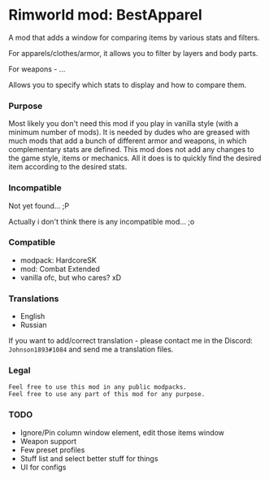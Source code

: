 # Rimworld mod: BestApparel

A mod that adds a window for comparing items by various stats and filters.

For apparels/clothes/armor, it allows you to filter by layers and body parts.

For weapons - ...

Allows you to specify which stats to display and how to compare them.

### Purpose

Most likely you don't need this mod if you play in vanilla style (with a minimum number of mods).
It is needed by dudes who are greased with much mods that add a bunch of different armor and weapons, in which
complementary stats are defined.
This mod does not add any changes to the game style, items or mechanics.
All it does is to quickly find the desired item according to the desired stats.

### Incompatible

Not yet found... ;P

Actually i don't think there is any incompatible mod... ;o

### Compatible

+ modpack: HardcoreSK
+ mod: Combat Extended
+ vanilla ofc, but who cares? xD

### Translations

+ English
+ Russian

If you want to add/correct translation - please contact me in the Discord: `Johnson1893#1084` and send me a translation
files.

### Legal

    Feel free to use this mod in any public modpacks.
    Feel free to use any part of this mod for any purpose.

### TODO

+ Ignore/Pin column window element, edit those items window
+ Weapon support
+ Few preset profiles
+ Stuff list and select better stuff for things
+ UI for configs
